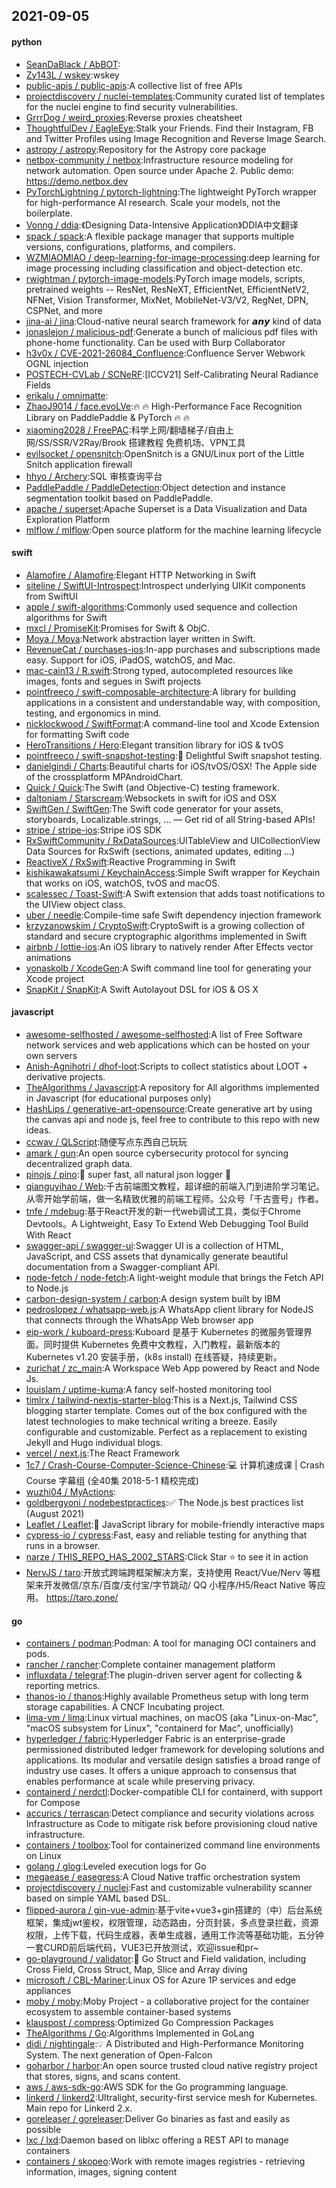 ## 2021-09-05

#### python
* [SeanDaBlack / AbBOT](https://github.com/SeanDaBlack/AbBOT):
* [Zy143L / wskey](https://github.com/Zy143L/wskey):wskey
* [public-apis / public-apis](https://github.com/public-apis/public-apis):A collective list of free APIs
* [projectdiscovery / nuclei-templates](https://github.com/projectdiscovery/nuclei-templates):Community curated list of templates for the nuclei engine to find security vulnerabilities.
* [GrrrDog / weird_proxies](https://github.com/GrrrDog/weird_proxies):Reverse proxies cheatsheet
* [ThoughtfulDev / EagleEye](https://github.com/ThoughtfulDev/EagleEye):Stalk your Friends. Find their Instagram, FB and Twitter Profiles using Image Recognition and Reverse Image Search.
* [astropy / astropy](https://github.com/astropy/astropy):Repository for the Astropy core package
* [netbox-community / netbox](https://github.com/netbox-community/netbox):Infrastructure resource modeling for network automation. Open source under Apache 2. Public demo: https://demo.netbox.dev
* [PyTorchLightning / pytorch-lightning](https://github.com/PyTorchLightning/pytorch-lightning):The lightweight PyTorch wrapper for high-performance AI research. Scale your models, not the boilerplate.
* [Vonng / ddia](https://github.com/Vonng/ddia):《Designing Data-Intensive Application》DDIA中文翻译
* [spack / spack](https://github.com/spack/spack):A flexible package manager that supports multiple versions, configurations, platforms, and compilers.
* [WZMIAOMIAO / deep-learning-for-image-processing](https://github.com/WZMIAOMIAO/deep-learning-for-image-processing):deep learning for image processing including classification and object-detection etc.
* [rwightman / pytorch-image-models](https://github.com/rwightman/pytorch-image-models):PyTorch image models, scripts, pretrained weights -- ResNet, ResNeXT, EfficientNet, EfficientNetV2, NFNet, Vision Transformer, MixNet, MobileNet-V3/V2, RegNet, DPN, CSPNet, and more
* [jina-ai / jina](https://github.com/jina-ai/jina):Cloud-native neural search framework for 𝙖𝙣𝙮 kind of data
* [jonaslejon / malicious-pdf](https://github.com/jonaslejon/malicious-pdf):Generate a bunch of malicious pdf files with phone-home functionality. Can be used with Burp Collaborator
* [h3v0x / CVE-2021-26084_Confluence](https://github.com/h3v0x/CVE-2021-26084_Confluence):Confluence Server Webwork OGNL injection
* [POSTECH-CVLab / SCNeRF](https://github.com/POSTECH-CVLab/SCNeRF):[ICCV21] Self-Calibrating Neural Radiance Fields
* [erikalu / omnimatte](https://github.com/erikalu/omnimatte):
* [ZhaoJ9014 / face.evoLVe](https://github.com/ZhaoJ9014/face.evoLVe):🔥
🔥
High-Performance Face Recognition Library on PaddlePaddle & PyTorch
🔥
🔥
* [xiaoming2028 / FreePAC](https://github.com/xiaoming2028/FreePAC):科学上网/翻墙梯子/自由上网/SS/SSR/V2Ray/Brook 搭建教程 免费机场、VPN工具
* [evilsocket / opensnitch](https://github.com/evilsocket/opensnitch):OpenSnitch is a GNU/Linux port of the Little Snitch application firewall
* [hhyo / Archery](https://github.com/hhyo/Archery):SQL 审核查询平台
* [PaddlePaddle / PaddleDetection](https://github.com/PaddlePaddle/PaddleDetection):Object detection and instance segmentation toolkit based on PaddlePaddle.
* [apache / superset](https://github.com/apache/superset):Apache Superset is a Data Visualization and Data Exploration Platform
* [mlflow / mlflow](https://github.com/mlflow/mlflow):Open source platform for the machine learning lifecycle

#### swift
* [Alamofire / Alamofire](https://github.com/Alamofire/Alamofire):Elegant HTTP Networking in Swift
* [siteline / SwiftUI-Introspect](https://github.com/siteline/SwiftUI-Introspect):Introspect underlying UIKit components from SwiftUI
* [apple / swift-algorithms](https://github.com/apple/swift-algorithms):Commonly used sequence and collection algorithms for Swift
* [mxcl / PromiseKit](https://github.com/mxcl/PromiseKit):Promises for Swift & ObjC.
* [Moya / Moya](https://github.com/Moya/Moya):Network abstraction layer written in Swift.
* [RevenueCat / purchases-ios](https://github.com/RevenueCat/purchases-ios):In-app purchases and subscriptions made easy. Support for iOS, iPadOS, watchOS, and Mac.
* [mac-cain13 / R.swift](https://github.com/mac-cain13/R.swift):Strong typed, autocompleted resources like images, fonts and segues in Swift projects
* [pointfreeco / swift-composable-architecture](https://github.com/pointfreeco/swift-composable-architecture):A library for building applications in a consistent and understandable way, with composition, testing, and ergonomics in mind.
* [nicklockwood / SwiftFormat](https://github.com/nicklockwood/SwiftFormat):A command-line tool and Xcode Extension for formatting Swift code
* [HeroTransitions / Hero](https://github.com/HeroTransitions/Hero):Elegant transition library for iOS & tvOS
* [pointfreeco / swift-snapshot-testing](https://github.com/pointfreeco/swift-snapshot-testing):📸
Delightful Swift snapshot testing.
* [danielgindi / Charts](https://github.com/danielgindi/Charts):Beautiful charts for iOS/tvOS/OSX! The Apple side of the crossplatform MPAndroidChart.
* [Quick / Quick](https://github.com/Quick/Quick):The Swift (and Objective-C) testing framework.
* [daltoniam / Starscream](https://github.com/daltoniam/Starscream):Websockets in swift for iOS and OSX
* [SwiftGen / SwiftGen](https://github.com/SwiftGen/SwiftGen):The Swift code generator for your assets, storyboards, Localizable.strings, … — Get rid of all String-based APIs!
* [stripe / stripe-ios](https://github.com/stripe/stripe-ios):Stripe iOS SDK
* [RxSwiftCommunity / RxDataSources](https://github.com/RxSwiftCommunity/RxDataSources):UITableView and UICollectionView Data Sources for RxSwift (sections, animated updates, editing ...)
* [ReactiveX / RxSwift](https://github.com/ReactiveX/RxSwift):Reactive Programming in Swift
* [kishikawakatsumi / KeychainAccess](https://github.com/kishikawakatsumi/KeychainAccess):Simple Swift wrapper for Keychain that works on iOS, watchOS, tvOS and macOS.
* [scalessec / Toast-Swift](https://github.com/scalessec/Toast-Swift):A Swift extension that adds toast notifications to the UIView object class.
* [uber / needle](https://github.com/uber/needle):Compile-time safe Swift dependency injection framework
* [krzyzanowskim / CryptoSwift](https://github.com/krzyzanowskim/CryptoSwift):CryptoSwift is a growing collection of standard and secure cryptographic algorithms implemented in Swift
* [airbnb / lottie-ios](https://github.com/airbnb/lottie-ios):An iOS library to natively render After Effects vector animations
* [yonaskolb / XcodeGen](https://github.com/yonaskolb/XcodeGen):A Swift command line tool for generating your Xcode project
* [SnapKit / SnapKit](https://github.com/SnapKit/SnapKit):A Swift Autolayout DSL for iOS & OS X

#### javascript
* [awesome-selfhosted / awesome-selfhosted](https://github.com/awesome-selfhosted/awesome-selfhosted):A list of Free Software network services and web applications which can be hosted on your own servers
* [Anish-Agnihotri / dhof-loot](https://github.com/Anish-Agnihotri/dhof-loot):Scripts to collect statistics about LOOT + derivative projects.
* [TheAlgorithms / Javascript](https://github.com/TheAlgorithms/Javascript):A repository for All algorithms implemented in Javascript (for educational purposes only)
* [HashLips / generative-art-opensource](https://github.com/HashLips/generative-art-opensource):Create generative art by using the canvas api and node js, feel free to contribute to this repo with new ideas.
* [ccwav / QLScript](https://github.com/ccwav/QLScript):随便写点东西自己玩玩
* [amark / gun](https://github.com/amark/gun):An open source cybersecurity protocol for syncing decentralized graph data.
* [pinojs / pino](https://github.com/pinojs/pino):🌲
super fast, all natural json logger
🌲
* [qianguyihao / Web](https://github.com/qianguyihao/Web):千古前端图文教程，超详细的前端入门到进阶学习笔记。从零开始学前端，做一名精致优雅的前端工程师。公众号「千古壹号」作者。
* [tnfe / mdebug](https://github.com/tnfe/mdebug):基于React开发的新一代web调试工具，类似于Chrome Devtools。A Lightweight, Easy To Extend Web Debugging Tool Build With React
* [swagger-api / swagger-ui](https://github.com/swagger-api/swagger-ui):Swagger UI is a collection of HTML, JavaScript, and CSS assets that dynamically generate beautiful documentation from a Swagger-compliant API.
* [node-fetch / node-fetch](https://github.com/node-fetch/node-fetch):A light-weight module that brings the Fetch API to Node.js
* [carbon-design-system / carbon](https://github.com/carbon-design-system/carbon):A design system built by IBM
* [pedroslopez / whatsapp-web.js](https://github.com/pedroslopez/whatsapp-web.js):A WhatsApp client library for NodeJS that connects through the WhatsApp Web browser app
* [eip-work / kuboard-press](https://github.com/eip-work/kuboard-press):Kuboard 是基于 Kubernetes 的微服务管理界面。同时提供 Kubernetes 免费中文教程，入门教程，最新版本的 Kubernetes v1.20 安装手册，(k8s install) 在线答疑，持续更新。
* [zurichat / zc_main](https://github.com/zurichat/zc_main):A Workspace Web App powered by React and Node Js.
* [louislam / uptime-kuma](https://github.com/louislam/uptime-kuma):A fancy self-hosted monitoring tool
* [timlrx / tailwind-nextjs-starter-blog](https://github.com/timlrx/tailwind-nextjs-starter-blog):This is a Next.js, Tailwind CSS blogging starter template. Comes out of the box configured with the latest technologies to make technical writing a breeze. Easily configurable and customizable. Perfect as a replacement to existing Jekyll and Hugo individual blogs.
* [vercel / next.js](https://github.com/vercel/next.js):The React Framework
* [1c7 / Crash-Course-Computer-Science-Chinese](https://github.com/1c7/Crash-Course-Computer-Science-Chinese):💻
计算机速成课 | Crash Course 字幕组 (全40集 2018-5-1 精校完成)
* [wuzhi04 / MyActions](https://github.com/wuzhi04/MyActions):
* [goldbergyoni / nodebestpractices](https://github.com/goldbergyoni/nodebestpractices):✅
The Node.js best practices list (August 2021)
* [Leaflet / Leaflet](https://github.com/Leaflet/Leaflet):🍃
JavaScript library for mobile-friendly interactive maps
* [cypress-io / cypress](https://github.com/cypress-io/cypress):Fast, easy and reliable testing for anything that runs in a browser.
* [narze / THIS_REPO_HAS_2002_STARS](https://github.com/narze/THIS_REPO_HAS_2002_STARS):Click Star
⭐️
to see it in action
* [NervJS / taro](https://github.com/NervJS/taro):开放式跨端跨框架解决方案，支持使用 React/Vue/Nerv 等框架来开发微信/京东/百度/支付宝/字节跳动/ QQ 小程序/H5/React Native 等应用。 https://taro.zone/

#### go
* [containers / podman](https://github.com/containers/podman):Podman: A tool for managing OCI containers and pods.
* [rancher / rancher](https://github.com/rancher/rancher):Complete container management platform
* [influxdata / telegraf](https://github.com/influxdata/telegraf):The plugin-driven server agent for collecting & reporting metrics.
* [thanos-io / thanos](https://github.com/thanos-io/thanos):Highly available Prometheus setup with long term storage capabilities. A CNCF Incubating project.
* [lima-vm / lima](https://github.com/lima-vm/lima):Linux virtual machines, on macOS (aka "Linux-on-Mac", "macOS subsystem for Linux", "containerd for Mac", unofficially)
* [hyperledger / fabric](https://github.com/hyperledger/fabric):Hyperledger Fabric is an enterprise-grade permissioned distributed ledger framework for developing solutions and applications. Its modular and versatile design satisfies a broad range of industry use cases. It offers a unique approach to consensus that enables performance at scale while preserving privacy.
* [containerd / nerdctl](https://github.com/containerd/nerdctl):Docker-compatible CLI for containerd, with support for Compose
* [accurics / terrascan](https://github.com/accurics/terrascan):Detect compliance and security violations across Infrastructure as Code to mitigate risk before provisioning cloud native infrastructure.
* [containers / toolbox](https://github.com/containers/toolbox):Tool for containerized command line environments on Linux
* [golang / glog](https://github.com/golang/glog):Leveled execution logs for Go
* [megaease / easegress](https://github.com/megaease/easegress):A Cloud Native traffic orchestration system
* [projectdiscovery / nuclei](https://github.com/projectdiscovery/nuclei):Fast and customizable vulnerability scanner based on simple YAML based DSL.
* [flipped-aurora / gin-vue-admin](https://github.com/flipped-aurora/gin-vue-admin):基于vite+vue3+gin搭建的（中）后台系统框架，集成jwt鉴权，权限管理，动态路由，分页封装，多点登录拦截，资源权限，上传下载，代码生成器，表单生成器，通用工作流等基础功能，五分钟一套CURD前后端代码，VUE3已开放测试，欢迎issue和pr~
* [go-playground / validator](https://github.com/go-playground/validator):💯
Go Struct and Field validation, including Cross Field, Cross Struct, Map, Slice and Array diving
* [microsoft / CBL-Mariner](https://github.com/microsoft/CBL-Mariner):Linux OS for Azure 1P services and edge appliances
* [moby / moby](https://github.com/moby/moby):Moby Project - a collaborative project for the container ecosystem to assemble container-based systems
* [klauspost / compress](https://github.com/klauspost/compress):Optimized Go Compression Packages
* [TheAlgorithms / Go](https://github.com/TheAlgorithms/Go):Algorithms Implemented in GoLang
* [didi / nightingale](https://github.com/didi/nightingale):💡
A Distributed and High-Performance Monitoring System. The next generation of Open-Falcon
* [goharbor / harbor](https://github.com/goharbor/harbor):An open source trusted cloud native registry project that stores, signs, and scans content.
* [aws / aws-sdk-go](https://github.com/aws/aws-sdk-go):AWS SDK for the Go programming language.
* [linkerd / linkerd2](https://github.com/linkerd/linkerd2):Ultralight, security-first service mesh for Kubernetes. Main repo for Linkerd 2.x.
* [goreleaser / goreleaser](https://github.com/goreleaser/goreleaser):Deliver Go binaries as fast and easily as possible
* [lxc / lxd](https://github.com/lxc/lxd):Daemon based on liblxc offering a REST API to manage containers
* [containers / skopeo](https://github.com/containers/skopeo):Work with remote images registries - retrieving information, images, signing content
